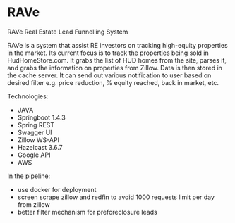 # RAVe
RAVe Real Estate Lead Funnelling System

RAVe is a system that assist RE investors on tracking high-equity properties in the market. Its current focus is to track the properties being sold in HudHomeStore.com. It grabs the list of HUD homes from the site, parses it, and grabs the information on properties from Zillow. Data is then stored in the cache server. It can send out various notification to user based on desired filter e.g. price reduction, % equity reached, back in market, etc.

Technologies:
- JAVA 
- Springboot 1.4.3
- Spring REST
- Swagger UI
- Zillow WS-API
- Hazelcast 3.6.7
- Google API
- AWS

In the pipeline:
- use docker for deployment
- screen scrape zillow and redfin to avoid 1000 requests limit per day from zillow
- better filter mechanism for preforeclosure leads
